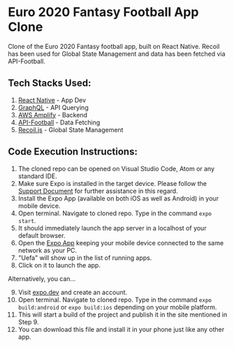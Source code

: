 # Euro 2020 Fantasy Football App Clone
Clone of the Euro 2020 Fantasy football app, built on React Native. Recoil has been used for Global State Management and data has been fetched via API-Football.

## Tech Stacks Used:

1. [React Native](https://reactnative.dev/) - App Dev
2. [GraphQL](https://graphql.org/) - API Querying
3. [AWS Amplify](https://aws.amazon.com/amplify/) - Backend
4. [API-Football](https://www.api-football.com/) - Data Fetching
5. [Recoil.js](https://recoiljs.org/) - Global State Management

## Code Execution Instructions:

1. The cloned repo can be opened on Visual Studio Code, Atom or any standard IDE.
2. Make sure Expo is installed in the target device. Please follow the [Support Document](https://docs.expo.dev/get-started/installation/) for further assistance in this regard.
3. Install the Expo App (available on both iOS as well as Android) in your mobile device.
4. Open terminal. Navigate to cloned repo. Type in the command `expo start`.
5. It should immediately launch the app server in a localhost of your default browser.
6. Open the [Expo App](https://play.google.com/store/apps/details?id=host.exp.exponent&hl=en_IN&gl=US) keeping your mobile device connected to the same network as your PC.
7. "Uefa" will show up in the list of running apps.
8. Click on it to launch the app.

Alternatively, you can...

9. Visit [expo.dev](https://expo.dev/) and create an account.
10. Open terminal. Navigate to cloned repo. Type in the command `expo build:android` or `expo build:ios` depending on your mobile platform.
11. This will start a build of the project and publish it in the site mentioned in Step 9.
12. You can download this file and install it in your phone just like any other app.
